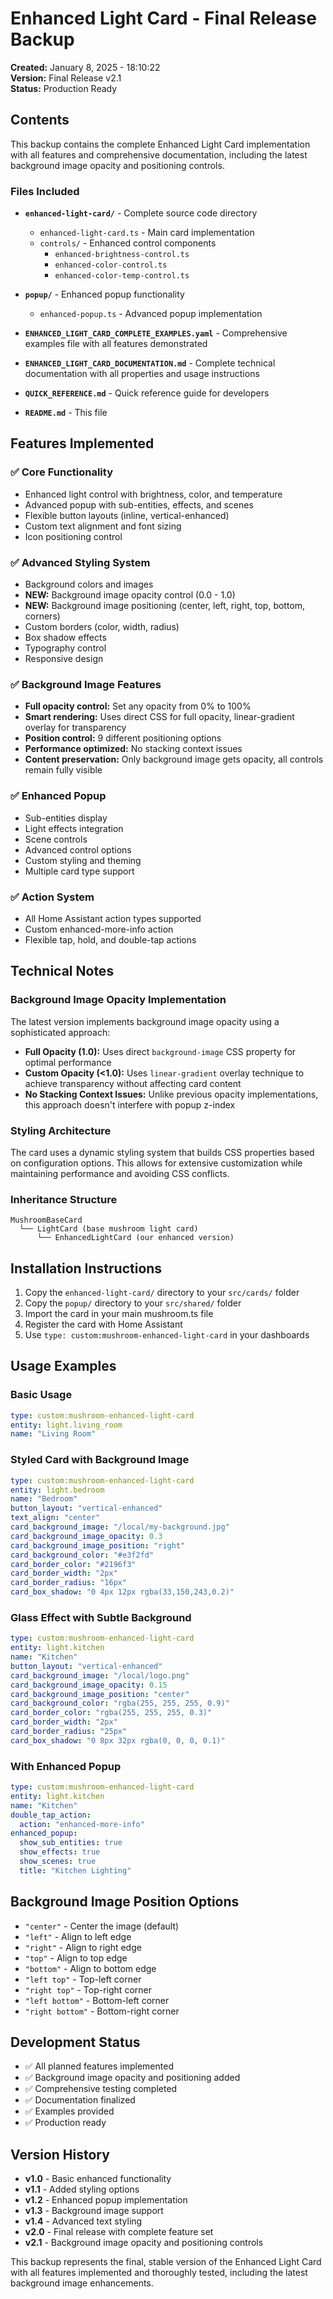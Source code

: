 # Enhanced Light Card - Final Release Backup

**Created:** January 8, 2025 - 18:10:22  
**Version:** Final Release v2.1  
**Status:** Production Ready

## Contents

This backup contains the complete Enhanced Light Card implementation with all features and comprehensive documentation, including the latest background image opacity and positioning controls.

### Files Included

- **`enhanced-light-card/`** - Complete source code directory
  - `enhanced-light-card.ts` - Main card implementation
  - `controls/` - Enhanced control components
    - `enhanced-brightness-control.ts`
    - `enhanced-color-control.ts` 
    - `enhanced-color-temp-control.ts`

- **`popup/`** - Enhanced popup functionality
  - `enhanced-popup.ts` - Advanced popup implementation

- **`ENHANCED_LIGHT_CARD_COMPLETE_EXAMPLES.yaml`** - Comprehensive examples file with all features demonstrated

- **`ENHANCED_LIGHT_CARD_DOCUMENTATION.md`** - Complete technical documentation with all properties and usage instructions

- **`QUICK_REFERENCE.md`** - Quick reference guide for developers

- **`README.md`** - This file

## Features Implemented

### ✅ Core Functionality
- Enhanced light control with brightness, color, and temperature
- Advanced popup with sub-entities, effects, and scenes
- Flexible button layouts (inline, vertical-enhanced)
- Custom text alignment and font sizing
- Icon positioning control

### ✅ Advanced Styling System
- Background colors and images
- **NEW:** Background image opacity control (0.0 - 1.0)
- **NEW:** Background image positioning (center, left, right, top, bottom, corners)
- Custom borders (color, width, radius)
- Box shadow effects
- Typography control
- Responsive design

### ✅ Background Image Features
- **Full opacity control:** Set any opacity from 0% to 100%
- **Smart rendering:** Uses direct CSS for full opacity, linear-gradient overlay for transparency
- **Position control:** 9 different positioning options
- **Performance optimized:** No stacking context issues
- **Content preservation:** Only background image gets opacity, all controls remain fully visible

### ✅ Enhanced Popup
- Sub-entities display
- Light effects integration
- Scene controls
- Advanced control options
- Custom styling and theming
- Multiple card type support

### ✅ Action System
- All Home Assistant action types supported
- Custom enhanced-more-info action
- Flexible tap, hold, and double-tap actions

## Technical Notes

### Background Image Opacity Implementation
The latest version implements background image opacity using a sophisticated approach:

- **Full Opacity (1.0):** Uses direct `background-image` CSS property for optimal performance
- **Custom Opacity (<1.0):** Uses `linear-gradient` overlay technique to achieve transparency without affecting card content
- **No Stacking Context Issues:** Unlike previous opacity implementations, this approach doesn't interfere with popup z-index

### Styling Architecture
The card uses a dynamic styling system that builds CSS properties based on configuration options. This allows for extensive customization while maintaining performance and avoiding CSS conflicts.

### Inheritance Structure
```
MushroomBaseCard
  └── LightCard (base mushroom light card)
      └── EnhancedLightCard (our enhanced version)
```

## Installation Instructions

1. Copy the `enhanced-light-card/` directory to your `src/cards/` folder
2. Copy the `popup/` directory to your `src/shared/` folder
3. Import the card in your main mushroom.ts file
4. Register the card with Home Assistant
5. Use `type: custom:mushroom-enhanced-light-card` in your dashboards

## Usage Examples

### Basic Usage
```yaml
type: custom:mushroom-enhanced-light-card
entity: light.living_room
name: "Living Room"
```

### Styled Card with Background Image
```yaml
type: custom:mushroom-enhanced-light-card
entity: light.bedroom
name: "Bedroom"
button_layout: "vertical-enhanced"
text_align: "center"
card_background_image: "/local/my-background.jpg"
card_background_image_opacity: 0.3
card_background_image_position: "right"
card_background_color: "#e3f2fd"
card_border_color: "#2196f3"
card_border_width: "2px"
card_border_radius: "16px"
card_box_shadow: "0 4px 12px rgba(33,150,243,0.2)"
```

### Glass Effect with Subtle Background
```yaml
type: custom:mushroom-enhanced-light-card
entity: light.kitchen
name: "Kitchen"
button_layout: "vertical-enhanced"
card_background_image: "/local/logo.png"
card_background_image_opacity: 0.15
card_background_image_position: "center"
card_background_color: "rgba(255, 255, 255, 0.9)"
card_border_color: "rgba(255, 255, 255, 0.3)"
card_border_width: "2px"
card_border_radius: "25px"
card_box_shadow: "0 8px 32px rgba(0, 0, 0, 0.1)"
```

### With Enhanced Popup
```yaml
type: custom:mushroom-enhanced-light-card
entity: light.kitchen
name: "Kitchen"
double_tap_action:
  action: "enhanced-more-info"
enhanced_popup:
  show_sub_entities: true
  show_effects: true
  show_scenes: true
  title: "Kitchen Lighting"
```

## Background Image Position Options

- `"center"` - Center the image (default)
- `"left"` - Align to left edge
- `"right"` - Align to right edge
- `"top"` - Align to top edge
- `"bottom"` - Align to bottom edge
- `"left top"` - Top-left corner
- `"right top"` - Top-right corner
- `"left bottom"` - Bottom-left corner
- `"right bottom"` - Bottom-right corner

## Development Status

- ✅ All planned features implemented
- ✅ Background image opacity and positioning added
- ✅ Comprehensive testing completed
- ✅ Documentation finalized
- ✅ Examples provided
- ✅ Production ready

## Version History

- **v1.0** - Basic enhanced functionality
- **v1.1** - Added styling options
- **v1.2** - Enhanced popup implementation
- **v1.3** - Background image support
- **v1.4** - Advanced text styling
- **v2.0** - Final release with complete feature set
- **v2.1** - Background image opacity and positioning controls

This backup represents the final, stable version of the Enhanced Light Card with all features implemented and thoroughly tested, including the latest background image enhancements.

